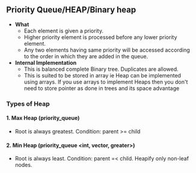 ## Priority Queue/HEAP/Binary heap
- **What**
  - Each element is given a priority. 
  - Higher priority element is processed before any lower priority element. 
  - Any two elements having same priority will be accessed according to the order in which they are added in the queue.
- **Internal Implementation**
  - This is balanced complete Binary tree. Duplicates are allowed. 
  - This is suited to be stored in array ie Heap can be implemented using arrays. If you use arrays to implement Heaps then you don't need to store pointer as done in trees and its space advantage
  
### Types of Heap
#### 1. Max Heap (priority_queue<int>)
- Root is always greatest. Condition: parent >= child

#### 2. Min Heap (priority_queue <int, vector<int>, greater<int>>)
- Root is always least. Condition: parent =< child. Heapify only non-leaf nodes.
  


